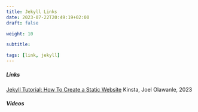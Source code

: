 ```yaml
---
title: Jekyll Links
date: 2023-07-22T20:49:19+02:00
draft: false

weight: 10

subtitle: 

tags: [link, jekyll]
---
```


##### Links

[Jekyll Tutorial: How To Create a Static Website](https://kinsta.com/blog/jekyll-static-site/) Kinsta, Joel Olawanle, 2023 <br>

##### Videos


<!--
[]() <br>
[]() min <br>
-->